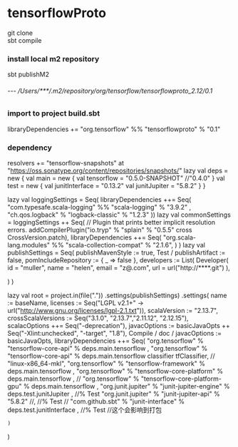 # tensorflowProto

git clone  
sbt compile
### install local m2 repository
sbt  publishM2
###### --- /Users/***/.m2/repository/org/tensorflow/tensorflowproto_2.12/0.1
### import to project build.sbt
libraryDependencies += "org.tensorflow" %% "tensorflowproto" % "0.1"


### dependency
resolvers += "tensorflow-snapshots" at "https://oss.sonatype.org/content/repositories/snapshots/"
lazy val deps = new {
  val main = new {
    val tensorflow = "0.5.0-SNAPSHOT" //"0.4.0"
  }
  val test = new {
    val junitInterface = "0.13.2"
    val junitJupiter = "5.8.2"
  }
}

lazy val loggingSettings = Seq(
  libraryDependencies ++= Seq(
    "com.typesafe.scala-logging" %% "scala-logging" % "3.9.2" ,
    "ch.qos.logback" % "logback-classic" % "1.2.3"  ))
lazy val commonSettings = loggingSettings ++ Seq(
  // Plugin that prints better implicit resolution errors.
  addCompilerPlugin("io.tryp" % "splain" % "0.5.5" cross CrossVersion.patch),
  libraryDependencies ++= Seq(
    "org.scala-lang.modules" %% "scala-collection-compat" % "2.1.6",
  )
)
lazy val publishSettings = Seq(
  publishMavenStyle := true,
  Test / publishArtifact := false,
  pomIncludeRepository := { _ => false },
  developers := List(
    Developer(
      id = "muller",
      name = "helen",
      email = "z@.com",
      url = url("http://****.git")
    ),

  )
)



lazy val root = project.in(file("."))
  .settings(publishSettings)
  .settings(
    name := baseName,
    licenses := Seq("LGPL v2.1+" -> url("http://www.gnu.org/licenses/lgpl-2.1.txt")),
    scalaVersion := "2.13.7",
    crossScalaVersions := Seq("3.1.0", "2.13.7","2.11.12", "2.12.15"),
    scalacOptions ++= Seq("-deprecation"),
    javacOptions := basicJavaOpts ++ Seq("-Xlint:unchecked", "-target", "1.8"),
    Compile / doc / javacOptions := basicJavaOpts,
    libraryDependencies ++= Seq(
      "org.tensorflow" % "tensorflow-core-api" % deps.main.tensorflow ,
      "org.tensorflow" % "tensorflow-core-api" % deps.main.tensorflow classifier tfClassifier, // "linux-x86_64-mkl",
      "org.tensorflow" % "tensorflow-framework" % deps.main.tensorflow ,
      "org.tensorflow" % "tensorflow-core-platform" % deps.main.tensorflow ,
//      "org.tensorflow" % "tensorflow-core-platform-gpu" % deps.main.tensorflow ,
      "org.junit.jupiter" % "junit-jupiter-engine" % deps.test.junitJupiter , //% Test
      "org.junit.jupiter" % "junit-jupiter-api" % "5.8.2" //, //% Test
//      "com.github.sbt" % "junit-interface" % deps.test.junitInterface , //% Test //这个会影响到打包

    )
  )
